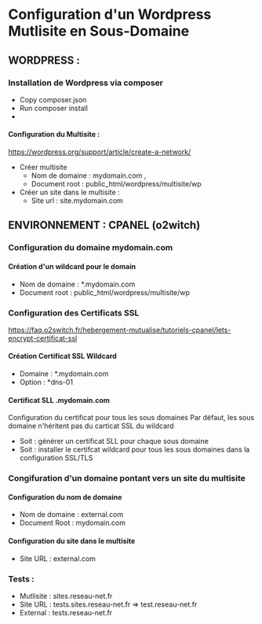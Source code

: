 # Configuration d'un Wordpress Mutlisite en Sous-Domaine

## WORDPRESS :

### Installation de Wordpress via composer 
- Copy composer.json
- Run composer install
- 
#### Configuration du Multisite :
https://wordpress.org/support/article/create-a-network/
- Créer multisite 
  - Nom de domaine : mydomain.com , 
  - Document root  : public_html/wordpress/multisite/wp
- Créer un site dans le multisite : 
  - Site url : site.mydomain.com


## ENVIRONNEMENT : CPANEL (o2witch) 

### Configuration du domaine mydomain.com

#### Création d'un wildcard pour le domain 
  - Nom de domaine : *.mydomain.com 
  - Document root  : public_html/wordpress/multisite/wp

### Configuration des Certificats SSL
  https://faq.o2switch.fr/hebergement-mutualise/tutoriels-cpanel/lets-encrypt-certificat-ssl
 
#### Création Certificat SSL Wildcard
  - Domaine : *.mydomain.com 
  - Option  : *dns-01

#### Certificat SLL <site>.mydomain.com
  Configuration du certificat pour tous les sous domaines
  Par défaut, les sous domaine n'héritent pas du carticat SSL du wildcard
  - Soit : générer un certificat SLL pour chaque sous domaine
  - Soit : installer le certifcat wildcard pour tous les sous domaines dans la configuration SSL/TLS

### Congifuration d'un domaine pontant vers un site du multisite
 
#### Configuration du nom de domaine 
- Nom de domaine : external.com 
- Document Root  :   mydomain.com
 
#### Configuration du site dans le multisite
- Site URL : external.com

### Tests : 
  - Mutlisite : sites.reseau-net.fr
  - Site URL  : tests.sites.reseau-net.fr => test.reseau-net.fr
  - External  : tests.reseau-net.fr
